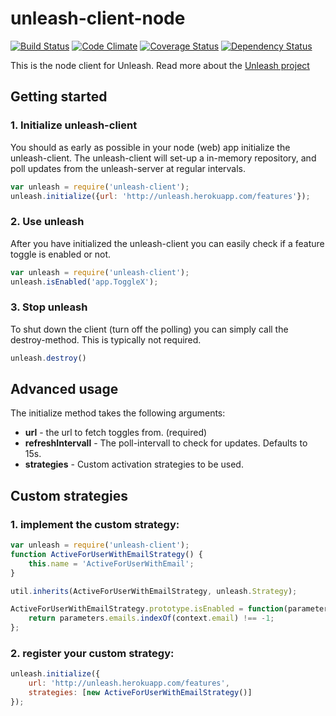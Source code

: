 # unleash-client-node
[![Build Status](https://travis-ci.org/finn-no/unleash-client-node.svg)](https://travis-ci.org/finn-no/unleash-client-node)
[![Code Climate](https://codeclimate.com/github/finn-no/unleash-client-node/badges/gpa.svg)](https://codeclimate.com/github/finn-no/unleash-client-node)
[![Coverage Status](https://coveralls.io/repos/finn-no/unleash-client-node/badge.svg?branch=master)](https://coveralls.io/r/finn-no/unleash-client-node?branch=master)
[![Dependency Status](https://david-dm.org/finn-no/unleash-client-node.svg)](https://david-dm.org/finn-no/unleash-client-node)

This is the node client for Unleash. Read more about the [Unleash project](https://github.com/finn-no/unleash)

## Getting started

### 1. Initialize unleash-client
You should as early as possible in your node (web) app initialize the
unleash-client.  The unleash-client will set-up a in-memory repository,
and poll updates from the unleash-server at regular intervals.
```js
var unleash = require('unleash-client');
unleash.initialize({url: 'http://unleash.herokuapp.com/features'});
```

### 2. Use unleash
After you have initialized the unleash-client you can easily check if a feature
toggle is enabled or not.

```js
var unleash = require('unleash-client');
unleash.isEnabled('app.ToggleX');
```

### 3. Stop unleash
To shut down the client (turn off the polling) you can simply call the
destroy-method. This is typically not required.

```js
unleash.destroy()
```




## Advanced usage
The initialize method takes the following arguments:

- **url** - the url to fetch toggles from. (required)
- **refreshIntervall** - The poll-intervall to check for updates. Defaults to 15s.
- **strategies** - Custom activation strategies to be used.

## Custom strategies

### 1. implement the custom strategy:
```js
var unleash = require('unleash-client');
function ActiveForUserWithEmailStrategy() {
    this.name = 'ActiveForUserWithEmail';
}

util.inherits(ActiveForUserWithEmailStrategy, unleash.Strategy);

ActiveForUserWithEmailStrategy.prototype.isEnabled = function(parameters, context) {
    return parameters.emails.indexOf(context.email) !== -1;
};
```

### 2. register your custom strategy:

```js
unleash.initialize({
    url: 'http://unleash.herokuapp.com/features',
    strategies: [new ActiveForUserWithEmailStrategy()]
});
```
